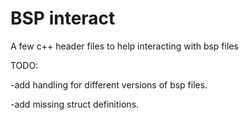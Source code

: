# BSP interact
A few c++ header files to help interacting with bsp files

TODO:

-add handling for different versions of bsp files.

-add missing struct definitions.
